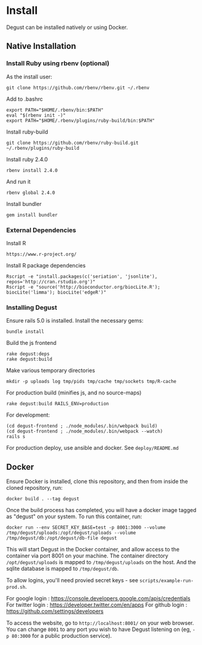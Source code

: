 
# Install

Degust can be installed natively or using Docker.

## Native Installation

### Install Ruby using rbenv (optional)

As the install user:

    git clone https://github.com/rbenv/rbenv.git ~/.rbenv

Add to .bashrc

    export PATH="$HOME/.rbenv/bin:$PATH"
    eval "$(rbenv init -)"
    export PATH="$HOME/.rbenv/plugins/ruby-build/bin:$PATH"

Install ruby-build

    git clone https://github.com/rbenv/ruby-build.git ~/.rbenv/plugins/ruby-build

Install ruby 2.4.0

    rbenv install 2.4.0

And run it

    rbenv global 2.4.0

Install bundler

    gem install bundler

### External Dependencies

Install R

    https://www.r-project.org/

Install R package dependencies

    Rscript -e "install.packages(c('seriation', 'jsonlite'), repos='http://cran.rstudio.org')"
    Rscript -e "source('http://bioconductor.org/biocLite.R'); biocLite('limma'); biocLite('edgeR')"

### Installing Degust

Ensure rails 5.0 is installed.  Install the necessary gems:

    bundle install

Build the js frontend

    rake degust:deps
    rake degust:build

Make various temporary directories

    mkdir -p uploads log tmp/pids tmp/cache tmp/sockets tmp/R-cache

For production build (minifies js, and no source-maps)

    rake degust:build RAILS_ENV=production

For development:

    (cd degust-frontend ; ./node_modules/.bin/webpack build)
    (cd degust-frontend ; ./node_modules/.bin/webpack --watch)
    rails s

For production deploy, use ansible and docker.  See `deploy/README.md`

## Docker
Ensure Docker is installed, clone this repository, and then from inside the cloned
repository, run:

    docker build . --tag degust

Once the build process has completed, you will have a docker image tagged as "degust" on your system.
To run this container, run:

    docker run --env SECRET_KEY_BASE=test -p 8001:3000 --volume /tmp/degust/uploads:/opt/degust/uploads --volume /tmp/degust/db:/opt/degust/db-file degust

This will start Degust in the Docker container, and allow access to the container via port 8001 on your machine.
The container directory `/opt/degust/uploads` is mapped to `/tmp/degust/uploads` on the host.  And the sqlite database
is mapped to `/tmp/degust/db`. 

 To allow logins, you'll need provied secret keys - see `scripts/example-run-prod.sh`.

For google login : https://console.developers.google.com/apis/credentials
For twitter login : https://developer.twitter.com/en/apps
For github login : https://github.com/settings/developers

To access the website, go to `http://localhost:8001/` on your web browser.
You can change `8001` to any port you wish  to have Degust listening on
(eg, `-p 80:3000` for a public production service).
